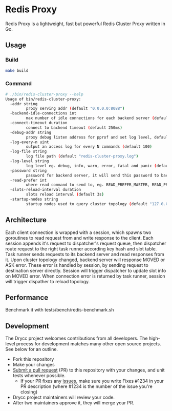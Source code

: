 # Redis Proxy

Redis Proxy is a lightweight, fast but powerful Redis Cluster Proxy written in Go.

## Usage

### Build

```bash
make build
```

### Command

```bash
# ./bin/redis-cluster-proxy --help
Usage of bin/redis-cluster-proxy:
  -addr string
         proxy serving addr (default "0.0.0.0:8088")
  -backend-idle-connections int
         max number of idle connections for each backend server (default 5)
  -connect-timeout duration
         connect to backend timeout (default 250ms)
  -debug-addr string
         proxy debug listen address for pprof and set log level, default not enabled
  -log-every-n uint
         output an access log for every N commands (default 100)
  -log-file string
         log file path (default "redis-cluster-proxy.log")
  -log-level string
         log level eg. debug, info, warn, error, fatal and panic (default "info")
  -password string
         password for backend server, it will send this password to backend server
  -read-prefer int
         where read command to send to, eg. READ_PREFER_MASTER, READ_PREFER_SLAVE, READ_PREFER_SLAVE_IDC
  -slots-reload-interval duration
         slots reload interval (default 3s)
  -startup-nodes string
         startup nodes used to query cluster topology (default "127.0.0.1:7001")
```

## Architecture

Each client connection is wrapped with a session, which spawns two goroutines to read request from and write response to the client. Each session appends it's request to dispatcher's request queue, then dispatcher route request to the right task runner according key hash and slot table. Task runner sends requests to its backend server and read responses from it.
Upon cluster topology changed, backend server will response MOVED or ASK error. These error is handled by session, by sending request to destination server directly. Session will trigger dispatcher to update slot info on MOVED error. When connection error is returned by task runner, session will trigger dispather to reload topology.

## Performance

Benchmark it with tests/bench/redis-benchmark.sh

## Development

The Drycc project welcomes contributions from all developers. The high-level process for development matches many other open source projects. See below for an outline.

* Fork this repository
* Make your changes
* [Submit a pull request][prs] (PR) to this repository with your changes, and unit tests whenever possible.
  * If your PR fixes any [issues][issues], make sure you write Fixes #1234 in your PR description (where #1234 is the number of the issue you're closing)
* Drycc project maintainers will review your code.
* After two maintainers approve it, they will merge your PR.

[prs]: https://github.com/drycc-addons/redis-cluster-proxy/pulls
[issues]: https://github.com/drycc-addons/redis-cluster-proxy/issues